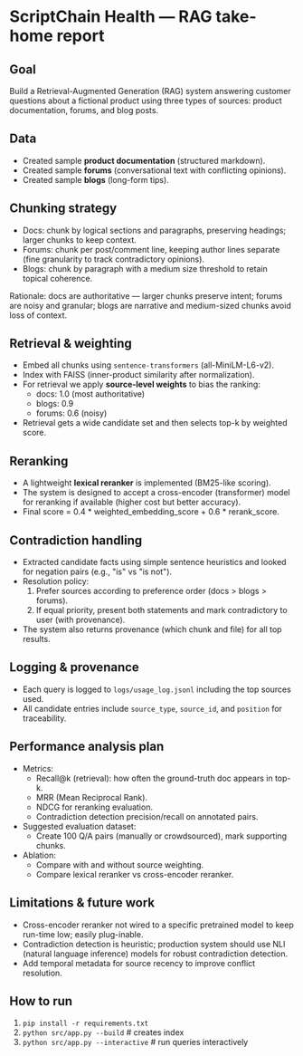# ScriptChain Health — RAG take-home report

## Goal
Build a Retrieval-Augmented Generation (RAG) system answering customer questions about a fictional product using three types of sources: product documentation, forums, and blog posts.

## Data
- Created sample **product documentation** (structured markdown).
- Created sample **forums** (conversational text with conflicting opinions).
- Created sample **blogs** (long-form tips).

## Chunking strategy
- Docs: chunk by logical sections and paragraphs, preserving headings; larger chunks to keep context.
- Forums: chunk per post/comment line, keeping author lines separate (fine granularity to track contradictory opinions).
- Blogs: chunk by paragraph with a medium size threshold to retain topical coherence.

Rationale: docs are authoritative — larger chunks preserve intent; forums are noisy and granular; blogs are narrative and medium-sized chunks avoid loss of context.

## Retrieval & weighting
- Embed all chunks using `sentence-transformers` (all-MiniLM-L6-v2).
- Index with FAISS (inner-product similarity after normalization).
- For retrieval we apply **source-level weights** to bias the ranking:
  - docs: 1.0 (most authoritative)
  - blogs: 0.9
  - forums: 0.6 (noisy)
- Retrieval gets a wide candidate set and then selects top-k by weighted score.

## Reranking
- A lightweight **lexical reranker** is implemented (BM25-like scoring).
- The system is designed to accept a cross-encoder (transformer) model for reranking if available (higher cost but better accuracy).
- Final score = 0.4 * weighted_embedding_score + 0.6 * rerank_score.

## Contradiction handling
- Extracted candidate facts using simple sentence heuristics and looked for negation pairs (e.g., "is" vs "is not").
- Resolution policy:
  1. Prefer sources according to preference order (docs > blogs > forums).
  2. If equal priority, present both statements and mark contradictory to user (with provenance).
- The system also returns provenance (which chunk and file) for all top results.

## Logging & provenance
- Each query is logged to `logs/usage_log.jsonl` including the top sources used.
- All candidate entries include `source_type`, `source_id`, and `position` for traceability.

## Performance analysis plan
- Metrics:
  - Recall@k (retrieval): how often the ground-truth doc appears in top-k.
  - MRR (Mean Reciprocal Rank).
  - NDCG for reranking evaluation.
  - Contradiction detection precision/recall on annotated pairs.
- Suggested evaluation dataset:
  - Create 100 Q/A pairs (manually or crowdsourced), mark supporting chunks.
- Ablation:
  - Compare with and without source weighting.
  - Compare lexical reranker vs cross-encoder reranker.

## Limitations & future work
- Cross-encoder reranker not wired to a specific pretrained model to keep run-time low; easily plug-inable.
- Contradiction detection is heuristic; production system should use NLI (natural language inference) models for robust contradiction detection.
- Add temporal metadata for source recency to improve conflict resolution.

## How to run
1. `pip install -r requirements.txt`
2. `python src/app.py --build`  # creates index
3. `python src/app.py --interactive`  # run queries interactively

